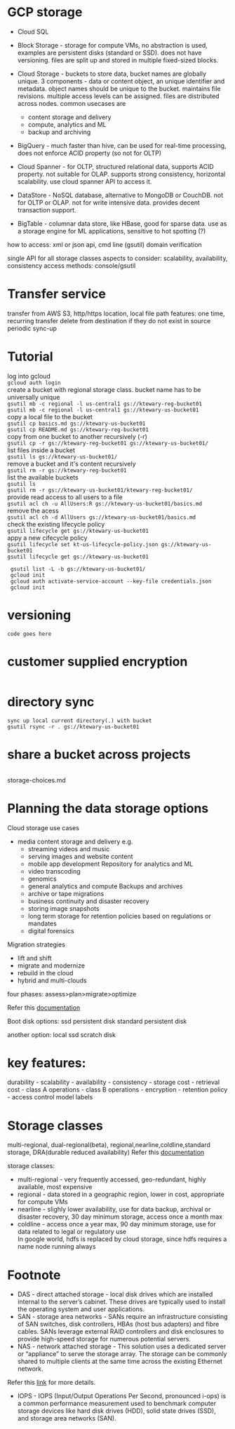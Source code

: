 # GCP storage
- Cloud SQL
- Block Storage - storage for compute VMs, no abstraction is used, examples are persistent disks (standard or SSD). does not have versioning. files are split up and stored in multiple fixed-sized blocks.
- Cloud Storage - buckets to store data, bucket names are globally unique. 3 components - data or content object, an unique identifier and metadata. object names should be unique to the bucket. maintains file revisions. multiple access levels can be assigned. files are distributed across nodes. 
common usecases are 
  - content storage and delivery
  - compute, analytics and ML
  - backup and archiving
  
 - BigQuery - much faster than hive, can be used for real-time processing, does not enforce ACID property (so not for OLTP)  
 - Cloud Spanner - for OLTP, structured relational data, supports ACID property. not suitable for OLAP. supports strong consistency, horizontal scalability. use cloud spanner API to access it.
 - DataStore - NoSQL database, alternative to MongoDB or CouchDB. not for OLTP or OLAP. not for write intensive data. provides decent transaction support.  
- BigTable - columnar data store, like HBase, good for sparse data. use as a storage engine for ML applications, 
 sensitive to hot spotting (?)  
 
 how to access: xml or json api, cmd line (gsutil)
 domain verification
 
 single API for all storage classes
 aspects to consider: scalability, availability, consistency
 access methods: console/gsutil

# Transfer service
transfer from AWS S3, http/https location, local file path
features:
one time, recurring transfer
delete from destination if they do not exist in source 
periodic sync-up

# Tutorial
log into gcloud  
`gcloud auth login`  
create a bucket with regional storage class. bucket name has to be universally unique  
`gsutil mb -c regional -l us-central1 gs://ktewary-reg-bucket01`  
`gsutil mb -c regional -l us-central1 gs://ktewary-us-bucket01`  
copy a local file to the bucket  
`gsutil cp basics.md gs://ktewary-us-bucket01`  
`gsutil cp README.md gs://ktewary-reg-bucket01`  
copy from one bucket to another recursively (-r)  
`gsutil cp -r gs://ktewary-reg-bucket01 gs://ktewary-us-bucket01/`  
list files inside a bucket  
`gsutil ls gs://ktewary-us-bucket01/`  
remove a bucket and it's content recursively  
`gsutil rm -r gs://ktewary-reg-bucket01`  
list the available buckets  
`gsutil ls`  
`gsutil rm -r gs://ktewary-us-bucket01/ktewary-reg-bucket01/`  
provide read access to all users to a file  
`gsutil acl ch -u AllUsers:R gs://ktewary-us-bucket01/basics.md`  
remove the acess  
`gsutil acl ch -d AllUsers gs://ktewary-us-bucket01/basics.md`  
check the existing lifecycle policy  
`gsutil lifecycle get gs://ktewary-us-bucket01`  
appy a new cifecycle policy  
`gsutil lifecycle set kt-us-lifecycle-policy.json gs://ktewary-us-bucket01`  
`gsutil lifecycle get gs://ktewary-us-bucket01`  
```
 gsutil list -L -b gs://ktewary-us-bucket01/
 gcloud init
 gcloud auth activate-service-account --key-file credentials.json
 gcloud init
```

# versioning

```
code goes here
```

# customer supplied encryption
```
```

# directory sync
```
sync up local current directory(.) with bucket
gsutil rsync -r . gs://ktewary-us-bucket01
```

# share a bucket across projects
```
```
storage-choices.md
# Planning the data storage options
Cloud storage use cases
- media content storage and delivery e.g. 
  - streaming videos and music
  - serving images and website content
  - mobile app development
Repository for analytics and ML
  - video transcoding
  - genomics
  - general analytics and compute
Backups and archives
  - archive or tape migrations
  - business continuity and disaster recovery
  - storing image snapshots
  - long term storage for retention policies based on regulations or mandates
  - digital forensics

Migration strategies
- lift and shift
- migrate and modernize
- rebuild in the cloud
- hybrid and multi-clouds

four phases:
assess>plan>migrate>optimize

Refer this [documentation](https://cloud.google.com/solutions/migration-center/)

Boot disk options:
ssd persistent disk
standard persistent disk

another option: local ssd scratch disk

# key features:
durability - 
scalability - 
availability -
consistency - 
storage cost - 
retrieval cost -
class A operations - 
class B operations -
encryption -
retention policy -
access control model
labels

# Storage classes
multi-regional, dual-regional(beta), regional,nearline,coldline,standard storage, DRA(durable reduced availability)
Refer this [documentation](https://cloud.google.com/storage/docs/storage-classes)

storage classes:
  - multi-regional - very frequently accessed, geo-redundant, highly available, most expensive  
  - regional - data stored in a geographic region, lower in cost, appropriate for compute VMs  
  - nearline - slighly lower availability, use for data backup, archival or disaster recovery, 30 day minimum storage, access once a month max  
  - coldline - access once a year max, 90 day minimum storage, use for data related to legal or regulatory use  
 In google world, hdfs is replaced by cloud storage, since hdfs requires a name node running always 
# Footnote
- DAS - direct attached storage - local disk drives which are installed internal to the server’s cabinet.  These drives are typically used to install the operating system and user applications. 
- SAN - storage area networks - SANs require an infrastructure consisting of SAN switches, disk controllers, HBAs (host bus adapters) and fibre cables.  SANs leverage external RAID controllers and disk enclosures to provide high-speed storage for numerous potential servers.
- NAS - network attached storage - This solution uses a dedicated server or “appliance” to serve the storage array.  The storage can be commonly shared to multiple clients at the same time across the existing Ethernet network. 

Refer this [link](https://www.petri.com/das-nas-san-storage-technologies) for more details.

- IOPS - IOPS (Input/Output Operations Per Second, pronounced i-ops) is a common performance measurement used to benchmark computer storage devices like hard disk drives (HDD), solid state drives (SSD), and storage area networks (SAN). 

